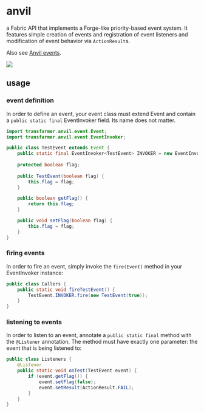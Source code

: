 # anvil
a Fabric API that implements a Forge-like priority-based event system. It features simple creation of events and registration of event listeners and modification of event behavior via `ActionResult`s.

Also see [Anvil events](https://github.com/transfarmer/anvilevents).

[![](https://jitpack.io/v/transfarmer/anvil.svg)](https://jitpack.io/#transfarmer/anvil)

## usage
### event definition
In order to define an event, your event class must extend Event and contain a `public static final` EventInvoker field. Its name does not matter.
```java
import transfarmer.anvil.event.Event;
import transfarmer.anvil.event.EventInvoker;

public class TestEvent extends Event {
    public static final EventInvoker<TestEvent> INVOKER = new EventInvoker<>(TestEvent.class);
    
    protected boolean flag;
    
    public TestEvent(boolean flag) {
        this.flag = flag;
    }

    public boolean getFlag() {
        return this.flag;
    }

    public void setFlag(boolean flag) {
        this.flag = flag;
    }
}
```

### firing events
In order to fire an event, simply invoke the `fire(Event)` method in your EventInvoker instance:
```java
public class Callers {
    public static void fireTestEvent() {
        TestEvent.INVOKER.fire(new TestEvent(true));
    }
}
```

### listening to events
In order to listen to an event, annotate a `public static final` method with the `@Listener` annotation. The method must have exactly one parameter: the event that is being listened to:
```java
public class Listeners {
    @Listener
    public static void onTest(TestEvent event) {
        if (event.getFlag()) {
            event.setFlag(false);
            event.setResult(ActionResult.FAIL);
        }
    }
}
